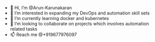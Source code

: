 - 👋 Hi, I’m @Arun-Karunakaran
- 👀 I’m interested in expanding my DevOps and automation skill sets
- 🌱 I’m currently learning docker and kubernetes
- 💞️ I’m looking to collaborate on projects which involves automation related tasks
- 📫 Reach me @+919677976097

<!---
Arun-Karunakaran/Arun-Karunakaran is a ✨ special ✨ repository because its `README.md` (this file) appears on your GitHub profile.
You can click the Preview link to take a look at your changes.
--->
